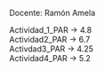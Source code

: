 Docente: Ramón Amela  

Actividad_1_PAR -> 4.8  
Actividad2_PAR ->  6.7  
Activdad3_PAR ->  4.25  
Actividad4_PAR -> 5.2
